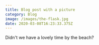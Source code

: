 ```yaml
---
title: Blog post with a picture
category: Blog
image: /images/the-flask.jpg
date: 2020-03-08T16:23:33.375Z
---
```

Didn't we have a lovely time by the beach?
